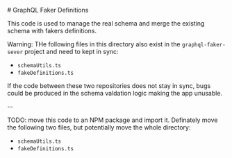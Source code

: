 # GraphQL Faker Definitions

This code is used to manage the real schema and merge the existing schema with fakers definitions.

Warning: THe following files in this directory also exist in the `graphql-faker-sever` project and need to kept in sync:
- `schemaUtils.ts`
- `fakeDefinitions.ts`

If the code between these two repositories does not stay in sync, bugs could be produced in the schema valdation logic making the app unusable. 

--

TODO: move this code to an NPM package and import it. Definately move the following two files, but potentially move the whole directory:
- `schemaUtils.ts`
- `fakeDefinitions.ts`